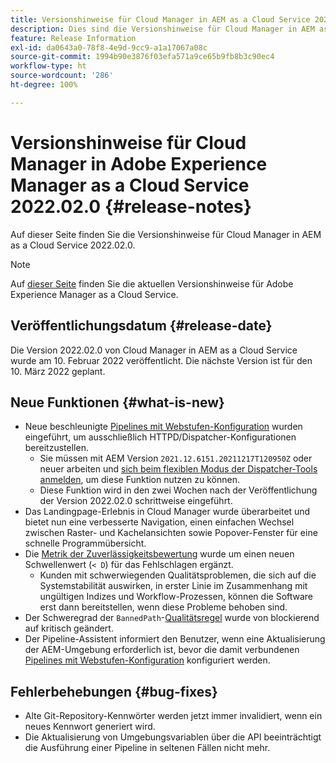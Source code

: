 ```yaml
---
title: Versionshinweise für Cloud Manager in AEM as a Cloud Service 2022.02.0
description: Dies sind die Versionshinweise für Cloud Manager in AEM as a Cloud Service 2022.02.0.
feature: Release Information
exl-id: da0643a0-78f8-4e9d-9cc9-a1a17067a08c
source-git-commit: 1994b90e3876f03efa571a9ce65b9fb8b3c90ec4
workflow-type: ht
source-wordcount: '286'
ht-degree: 100%

---
```


# Versionshinweise für Cloud Manager in Adobe Experience Manager as a Cloud Service 2022.02.0 {#release-notes}

Auf dieser Seite finden Sie die Versionshinweise für Cloud Manager in AEM as a Cloud Service 2022.02.0.

>[!NOTE]
>
>Auf [dieser Seite](/help/release-notes/release-notes-cloud/release-notes-current.md) finden Sie die aktuellen Versionshinweise für Adobe Experience Manager as a Cloud Service.

## Veröffentlichungsdatum {#release-date}

Die Version 2022.02.0 von Cloud Manager in AEM as a Cloud Service wurde am 10. Februar 2022 veröffentlicht. Die nächste Version ist für den 10. März 2022 geplant.

## Neue Funktionen {#what-is-new}

* Neue beschleunigte [Pipelines mit Webstufen-Konfiguration](/help/implementing/cloud-manager/configuring-pipelines/introduction-ci-cd-pipelines.md#web-tier-config-pipelines) wurden eingeführt, um ausschließlich HTTPD/Dispatcher-Konfigurationen bereitzustellen.
   * Sie müssen mit AEM Version `2021.12.6151.20211217T120950Z` oder neuer arbeiten und [sich beim flexiblen Modus der Dispatcher-Tools anmelden](/help/implementing/dispatcher/disp-overview.md#validation-debug), um diese Funktion nutzen zu können.
   * Diese Funktion wird in den zwei Wochen nach der Veröffentlichung der Version 2022.02.0 schrittweise eingeführt.
* Das Landingpage-Erlebnis in Cloud Manager wurde überarbeitet und bietet nun eine verbesserte Navigation, einen einfachen Wechsel zwischen Raster- und Kachelansichten sowie Popover-Fenster für eine schnelle Programmübersicht.
* Die [Metrik der Zuverlässigkeitsbewertung](/help/implementing/cloud-manager/code-quality-testing.md#understanding-code-quality-rules) wurde um einen neuen Schwellenwert (`< D`) für das Fehlschlagen ergänzt.
   * Kunden mit schwerwiegenden Qualitätsproblemen, die sich auf die Systemstabilität auswirken, in erster Linie im Zusammenhang mit ungültigen Indizes und Workflow-Prozessen, können die Software erst dann bereitstellen, wenn diese Probleme behoben sind.
* Der Schweregrad der `BannedPath`-[Qualitätsregel](/help/implementing/cloud-manager/code-quality-testing.md#understanding-code-quality-rules) wurde von blockierend auf kritisch geändert.
* Der Pipeline-Assistent informiert den Benutzer, wenn eine Aktualisierung der AEM-Umgebung erforderlich ist, bevor die damit verbundenen [Pipelines mit Webstufen-Konfiguration](/help/implementing/cloud-manager/configuring-pipelines/introduction-ci-cd-pipelines.md#web-tier-config-pipelines) konfiguriert werden.

## Fehlerbehebungen {#bug-fixes}

* Alte Git-Repository-Kennwörter werden jetzt immer invalidiert, wenn ein neues Kennwort generiert wird.
* Die Aktualisierung von Umgebungsvariablen über die API beeinträchtigt die Ausführung einer Pipeline in seltenen Fällen nicht mehr.
